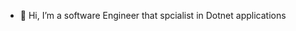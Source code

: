 - 👋 Hi,  I’m  a software Engineer that spcialist in Dotnet applications 
<!---
mohamedASW/mohamedASW is a ✨ special ✨ repository because its `README.md` (this file) appears on your GitHub profile.
You can click the Preview link to take a look at your changes.
--->
